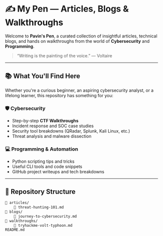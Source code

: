 # ✍️ My Pen — Articles, Blogs & Walkthroughs

Welcome to **Pavin's Pen**, a curated collection of insightful articles, technical blogs, and hands on walkthroughs from the world of **Cybersecurity** and  **Programming**.

> “Writing is the painting of the voice.” — Voltaire

---

## 📚 What You'll Find Here

Whether you're a curious beginner, an aspiring cybersecurity analyst, or a lifelong learner, this repository has something for you:

### 🛡️ Cybersecurity
- Step-by-step **CTF Walkthroughs**
- Incident response and SOC case studies
- Security tool breakdowns (QRadar, Splunk, Kali Linux, etc.)
- Threat analysis and malware dissection

### 💻 Programming & Automation
- Python scripting tips and tricks
- Useful CLI tools and code snippets
- GitHub project writeups and tech breakdowns

---

## 🚧 Repository Structure

```bash
📁 articles/
    📄 threat-hunting-101.md
📁 blogs/
    📄 journey-to-cybersecurity.md
📁 walkthroughs/
    📄 tryhackme-volt-typhoon.md
README.md
